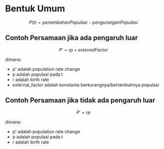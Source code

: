 # Bentuk Umum

$$
P(t) = penambahan Populasi - pengurangan Populasi
$$

## Contoh Persamaan jika **ada** pengaruh luar

$$
P' = rp + externalFactor
$$

dimana:

- p' adalah population rate change 
- p adalah populasi pada t
- r adalah birth rate
- external_factor adalah konstanta berkurangnya/bertambahnya populasi

## Contoh Persamaan jika **tidak ada** pengaruh luar

$$
P' = rp
$$

dimana:

- p' adalah population rate change 
- p adalah populasi pada t
- r adalah birth rate

